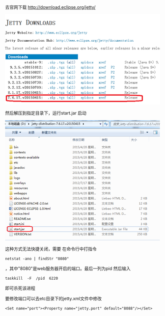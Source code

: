 去官网下载 http://download.eclipse.org/jetty/
 
![](image/111.png)

然后解压到指定目录下，运行start.jar 启动

![](image/222.png) 

这种方式无法快捷关闭，需要 在命令行中打指令

```
netstat -ano | findStr "8080"
```

  ，其中"8080"是web服务器开启的端口。最后一列为pid
然后输入  

```
taskkill  -F  /pid  6220
```

即可杀死该进程


要修改端口可以去etc目录下的jetty.xml文件中修改

```
<Set name="port"><Property name="jetty.port" default="8088"/></Set>

```
